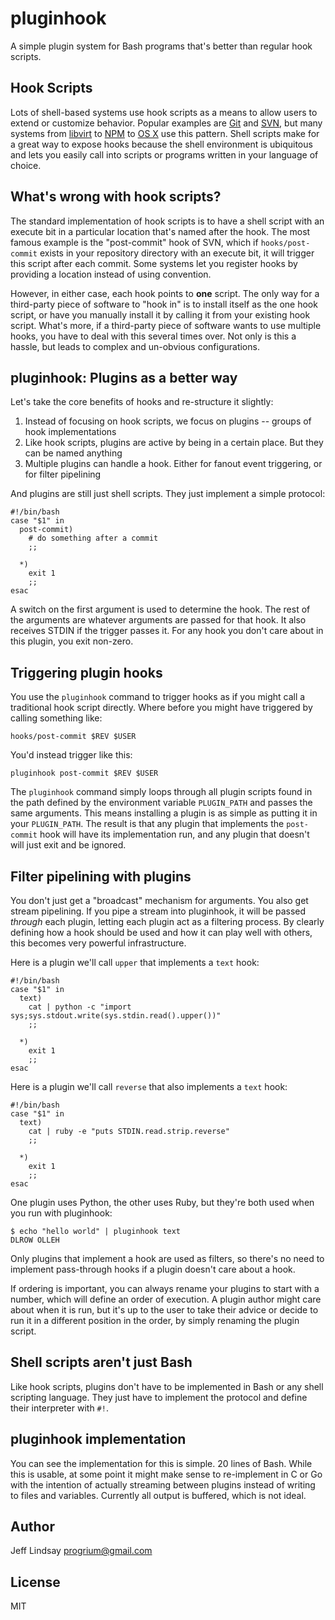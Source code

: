 # pluginhook

A simple plugin system for Bash programs that's better than regular hook scripts.

## Hook Scripts

Lots of shell-based systems use hook scripts as a means to allow users to extend or customize behavior. Popular examples
are [Git](https://www.kernel.org/pub/software/scm/git/docs/githooks.html) and [SVN](http://svnbook.red-bean.com/nightly/en/svn.ref.reposhooks.html), but many systems from [libvirt](http://www.libvirt.org/hooks.html) to [NPM](https://npmjs.org/doc/scripts.html) to [OS X](http://superuser.com/questions/295924/how-to-run-a-script-at-login-logout-in-os-x) use this pattern. Shell scripts make 
for a great way to expose hooks because the shell environment is ubiquitous and lets you easily call into
scripts or programs written in your language of choice. 

## What's wrong with hook scripts?

The standard implementation of hook scripts is to have a shell script with an execute bit in a particular location
that's named after the hook. The most famous example is the "post-commit" hook of SVN, which if `hooks/post-commit`
exists in your repository directory with an execute bit, it will trigger this script after each commit. Some systems
let you register hooks by providing a location instead of using convention. 

However, in either case, each hook points to **one** script. The only way for a third-party piece of software to 
"hook in" is to install itself as the one hook script, or have you manually install it by calling it from your 
existing hook script. What's more, if a third-party piece of software wants to use multiple hooks, you have to
deal with this several times over. Not only is this a hassle, but leads to complex and un-obvious configurations.

## pluginhook: Plugins as a better way

Let's take the core benefits of hooks and re-structure it slightly:

 1. Instead of focusing on hook scripts, we focus on plugins -- groups of hook implementations
 1. Like hook scripts, plugins are active by being in a certain place. But they can be named anything
 1. Multiple plugins can handle a hook. Either for fanout event triggering, or for filter pipelining
 
And plugins are still just shell scripts. They just implement a simple protocol:

    #!/bin/bash
    case "$1" in
      post-commit)
        # do something after a commit
        ;;
        
      *)
        exit 1
        ;;
    esac
    
A switch on the first argument is used to determine the hook. The rest of the arguments are whatever
arguments are passed for that hook. It also receives STDIN if the trigger passes it. For any hook you
don't care about in this plugin, you exit non-zero. 

## Triggering plugin hooks

You use the `pluginhook` command to trigger hooks as if you might call a traditional hook script directly.
Where before you might have triggered by calling something like:

    hooks/post-commit $REV $USER

You'd instead trigger like this:

    pluginhook post-commit $REV $USER

The `pluginhook` command simply loops through all plugin scripts found in the path defined by the environment
variable `PLUGIN_PATH` and passes the same arguments. This means installing a plugin is as simple as putting
it in your `PLUGIN_PATH`. The result is that any plugin that implements the `post-commit` hook will have its 
implementation run, and any plugin that doesn't will just exit and be ignored.

## Filter pipelining with plugins

You don't just get a "broadcast" mechanism for arguments. You also get stream pipelining. If you pipe a stream
into pluginhook, it will be passed *through* each plugin, letting each plugin act as a filtering process. By clearly
defining how a hook should be used and how it can play well with others, this becomes very powerful infrastructure.

Here is a plugin we'll call `upper` that implements a `text` hook:

    #!/bin/bash
    case "$1" in
      text)
        cat | python -c "import sys;sys.stdout.write(sys.stdin.read().upper())"
        ;;

      *)
        exit 1
        ;;
    esac
  
Here is a plugin we'll call `reverse` that also implements a `text` hook:

    #!/bin/bash
    case "$1" in
      text)
        cat | ruby -e "puts STDIN.read.strip.reverse"
        ;;

      *)
        exit 1
        ;;
    esac
    
One plugin uses Python, the other uses Ruby, but they're both used when you run with pluginhook:

    $ echo "hello world" | pluginhook text
    DLROW OLLEH

Only plugins that implement a hook are used as filters, so there's no need to implement pass-through hooks if a
plugin doesn't care about a hook.

If ordering is important, you can always rename your plugins to start with a number, which will define an order of
execution. A plugin author might care about when it is run, but it's up to the user to take their advice or decide
to run it in a different position in the order, by simply renaming the plugin script.

## Shell scripts aren't just Bash

Like hook scripts, plugins don't have to be implemented in Bash or any shell scripting language. They just have
to implement the protocol and define their interpreter with `#!`. 

## pluginhook implementation

You can see the implementation for this is simple. 20 lines of Bash. While this is usable, at some point
it might make sense to re-implement in C or Go with the intention of actually streaming between plugins instead
of writing to files and variables. Currently all output is buffered, which is not ideal.

## Author

Jeff Lindsay <progrium@gmail.com>

## License

MIT
